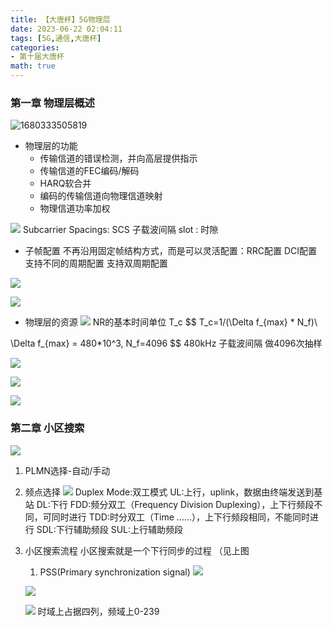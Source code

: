 ```yaml
---
title: 【大唐杯】5G物理层
date: 2023-06-22 02:04:11
tags: [5G,通信,大唐杯]
categories:
- 第十届大唐杯
math: true
---
```

### 第一章 物理层概述

![1680333505819](image/5G物理层过程/1680333505819.png)

* 物理层的功能
  * 传输信道的错误检测，并向高层提供指示
  * 传输信道的FEC编码/解码
  * HARQ软合并
  * 编码的传输信道向物理信道映射
  * 物理信道功率加权

<!--more-->

![](https://fastly.jsdelivr.net/gh/2incccc/MyTuTu@main/image/16803339379201680333937111.png)
Subcarrier Spacings: SCS 子载波间隔
slot : 时隙

* 子帧配置
    不再沿用固定帧结构方式，而是可以灵活配置：RRC配置 DCI配置
    支持不同的周期配置
    支持双周期配置

![](https://fastly.jsdelivr.net/gh/2incccc/MyTuTu@main/image/16803348489191680334848606.png)

![](https://fastly.jsdelivr.net/gh/2incccc/MyTuTu@main/image/16803350139201680335013546.png)

* 物理层的资源
![](https://fastly.jsdelivr.net/gh/2incccc/MyTuTu@main/image/16803352009231680335200506.png)
NR的基本时间单位 T_c
$$
T_c=1/(\Delta f_{max} * N_f)\\

\Delta f_{max} = 480*10^3, N_f=4096
$$
480kHz 子载波间隔 做4096次抽样

![](https://fastly.jsdelivr.net/gh/2incccc/MyTuTu@main/image/16803354580831680335458004.png)

![](https://fastly.jsdelivr.net/gh/2incccc/MyTuTu@main/image/16803357349191680335734121.png)

![](https://fastly.jsdelivr.net/gh/2incccc/MyTuTu@main/image/16803358319261680335831852.png)


### 第二章 小区搜索

![](https://fastly.jsdelivr.net/gh/2incccc/MyTuTu@main/image/16803358759331680335875228.png)


1. PLMN选择-自动/手动
2. 频点选择
   ![](https://fastly.jsdelivr.net/gh/2incccc/MyTuTu@main/image/16803373659211680337365422.png)
Duplex Mode:双工模式
UL:上行，uplink，数据由终端发送到基站
DL:下行
FDD:频分双工（Frequency Division Duplexing），上下行频段不同，可同时进行
TDD:时分双工（Time ......），上下行频段相同，不能同时进行
SDL:下行辅助频段
SUL:上行辅助频段

3. 小区搜索流程
    小区搜索就是一个下行同步的过程
    （见上图
   1. PSS(Primary synchronization signal)
        ![](https://fastly.jsdelivr.net/gh/2incccc/MyTuTu@main/image/16803391089221680339108018.png)

    ![](https://fastly.jsdelivr.net/gh/2incccc/MyTuTu@main/image/16803391539281680339153195.png)

    ![](https://fastly.jsdelivr.net/gh/2incccc/MyTuTu@main/image/16803392219191680339221387.png)
    时域上占据四列，频域上0-239